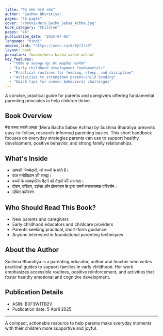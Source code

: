 ```yaml
---
title: "मेरा बच्चा सबसे अच्छा"
author: "Sushma Bharatiya"
pages: "46 pages"
cover: "/books/Mera_Bacha_Sabse_Achha.jpg"
book_category: "Children"
pages: "46"
publication_date: "2025-04-05"
language: "Hindi"
amazon_link: "https://amzn.in/d/0yfJlsO"
layout: book
permalink: /books/mera-bacha-sabse-achha/
key_features:
  - "पेरेंटिंग के आधारभूत सूत्र और व्यवहारिक तकनीकें"
  - "Early childhood development fundamentals"
  - "Practical routines for feeding, sleep, and discipline"
  - "Activities to strengthen parent–child bonding"
  - "Quick tips for common behavioral challenges"
---
```

A concise, practical guide for parents and caregivers offering fundamental parenting principles to help children thrive.

## Book Overview

मेरा बच्चा सबसे अच्छा (Mera Bacha Sabse Achha) by Sushma Bharatiya presents easy-to-follow, research-informed parenting basics. This short handbook focuses on everyday strategies parents can use to support healthy development, positive behavior, and strong family relationships.

## What's Inside

* आपकी जिम्मेदारी, जो बच्चों के प्रति है।
* बाल मनोविज्ञान की समझ।
* बच्चों के व्यावहारिक पैटर्न को देखने की सजगता।
* पोषण, परिवार, प्रशंसा और प्रोत्साहन के द्वारा उनमें सकारात्मक परिवर्तन।
* उचित पर्यावरण

## Who Should Read This Book?

- New parents and caregivers
- Early childhood educators and childcare providers
- Parents seeking practical, short-form guidance
- Anyone interested in foundational parenting techniques

## About the Author

Sushma Bharatiya is a parenting educator, author and teacher who writes practical guides to support families in early childhood. Her work emphasizes accessible routines, positive reinforcement, and activities that foster healthy emotional and cognitive development.

## Publication Details

- ASIN: B0F3W1TB2V
- Publication date: 5 April 2025

---

A compact, actionable resource to help parents make everyday moments with their children more supportive and joyful.